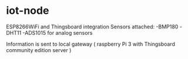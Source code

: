 # iot-node
ESP8266WiFi and Thingsboard integration
Sensors attached:
-BMP180
-DHT11
-ADS1015 for analog sensors

Information is sent to local gateway ( raspberry Pi 3 with Thingsboard community edition server )
